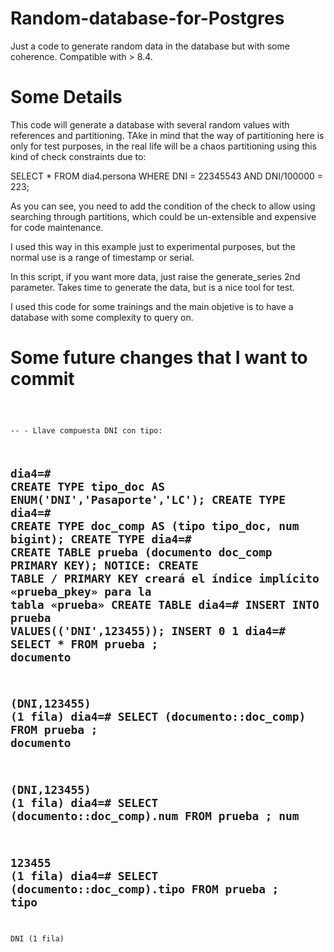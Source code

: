 Random-database-for-Postgres
============================

Just a code to generate random data in the database but with some coherence. Compatible with > 8.4.


Some Details
============

This code will generate a database with several random values with references and partitioning. TAke in mind 
that the way of partitioning here is only for test purposes, in the real life will be a chaos partitioning 
using this kind of check constraints due to:

SELECT * FROM dia4.persona WHERE DNI = 22345543 AND DNI/100000 = 223;

As you can see, you need to add the condition of the check to allow using searching through partitions, which 
could be un-extensible and expensive for code maintenance. 

I used this way in this example just to experimental purposes, but the normal use is a range of timestamp or serial.

In this script, if you want more data, just raise the generate_series 2nd parameter. Takes time to generate the 
data, but is a nice tool for test.

I used this code for some trainings and the main objetive is to have a database with some complexity to query on.


Some future changes that I want to commit
=========================================

<code>

-- - Llave compuesta DNI con tipo:

dia4=# CREATE TYPE tipo_doc AS ENUM('DNI','Pasaporte','LC');
CREATE TYPE
dia4=# CREATE TYPE doc_comp AS (tipo tipo_doc, num bigint);
CREATE TYPE
dia4=# CREATE TABLE prueba (documento doc_comp PRIMARY KEY);
NOTICE:  CREATE TABLE / PRIMARY KEY creará el índice implícito «prueba_pkey» para la tabla «prueba»
CREATE TABLE
dia4=# INSERT INTO prueba VALUES(('DNI',123455));
INSERT 0 1
dia4=# SELECT * FROM prueba ;
  documento  
--------------
 (DNI,123455)
(1 fila)
dia4=# SELECT (documento::doc_comp) FROM prueba ;
  documento  
--------------
 (DNI,123455)
(1 fila)
dia4=# SELECT (documento::doc_comp).num FROM prueba ;
  num  
--------
 123455
(1 fila)
dia4=# SELECT (documento::doc_comp).tipo FROM prueba ;
 tipo
------
 DNI
(1 fila)

</code>